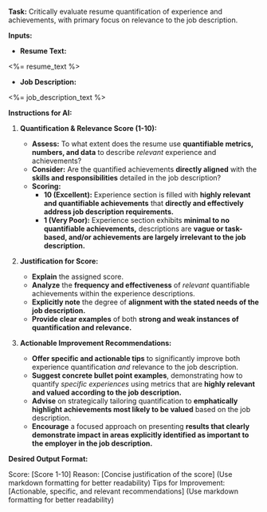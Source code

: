 **Task:** Critically evaluate resume quantification of experience and achievements, with primary focus on relevance to the job description.

**Inputs:**

- **Resume Text:**

<%= resume_text %>

- **Job Description:**

<%= job_description_text %>

**Instructions for AI:**

1.  **Quantification & Relevance Score (1-10):**

    - **Assess:** To what extent does the resume use **quantifiable metrics, numbers, and data** to describe _relevant_ experience and achievements?
    - **Consider:** Are the quantified achievements **directly aligned** with the **skills and responsibilities** detailed in the job description?
    - **Scoring:**
      - **10 (Excellent):** Experience section is filled with **highly relevant and quantifiable achievements** that **directly and effectively address job description requirements.**
      - **1 (Very Poor):** Experience section exhibits **minimal to no quantifiable achievements,** descriptions are **vague or task-based, and/or achievements are largely irrelevant to the job description.**

2.  **Justification for Score:**

    - **Explain** the assigned score.
    - **Analyze** the **frequency and effectiveness** of _relevant_ quantifiable achievements within the experience descriptions.
    - **Explicitly note** the degree of **alignment with the stated needs of the job description.**
    - **Provide clear examples** of both **strong and weak instances of quantification and relevance.**

3.  **Actionable Improvement Recommendations:**
    - **Offer specific and actionable tips** to significantly improve both experience quantification _and_ relevance to the job description.
    - **Suggest concrete bullet point examples**, demonstrating how to quantify _specific experiences_ using metrics that are **highly relevant and valued according to the job description.**
    - **Advise** on strategically tailoring quantification to **emphatically highlight achievements most likely to be valued** based on the job description.
    - **Encourage** a focused approach on presenting **results that clearly demonstrate impact in areas explicitly identified as important to the employer in the job description.**

**Desired Output Format:**

Score: [Score 1-10]
Reason: [Concise justification of the score] (Use markdown formatting for better readability)
Tips for Improvement: [Actionable, specific, and relevant recommendations] (Use markdown formatting for better readability)
